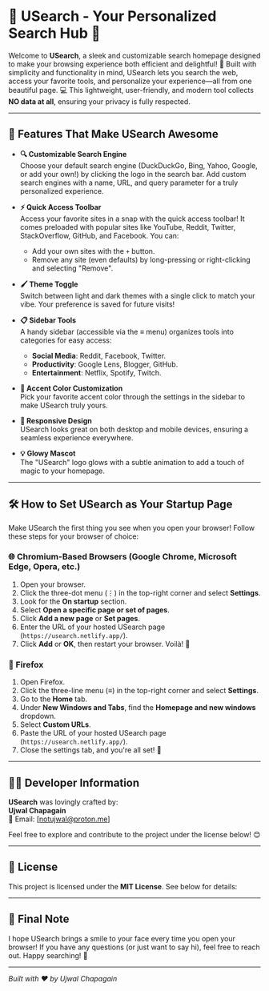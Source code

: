 # 🌟 USearch - Your Personalized Search Hub 🌟

Welcome to **USearch**, a sleek and customizable search homepage designed to make your browsing experience both efficient and delightful! 🚀 Built with simplicity and functionality in mind, USearch lets you search the web, access your favorite tools, and personalize your experience—all from one beautiful page. 💻 This lightweight, user-friendly, and modern tool collects **NO data at all**, ensuring your privacy is fully respected.

---

## 🎉 Features That Make USearch Awesome

- **🔍 Customizable Search Engine**  
  Choose your default search engine (DuckDuckGo, Bing, Yahoo, Google, or add your own!) by clicking the logo in the search bar. Add custom search engines with a name, URL, and query parameter for a truly personalized experience.

- **⚡ Quick Access Toolbar**  
  Access your favorite sites in a snap with the quick access toolbar! It comes preloaded with popular sites like YouTube, Reddit, Twitter, StackOverflow, GitHub, and Facebook. You can:
  - Add your own sites with the `+` button.
  - Remove any site (even defaults) by long-pressing or right-clicking and selecting "Remove".

- **🖌️ Theme Toggle**  
  Switch between light and dark themes with a single click to match your vibe. Your preference is saved for future visits!

- **📋 Sidebar Tools**  
  A handy sidebar (accessible via the ≡ menu) organizes tools into categories for easy access:
  - **Social Media**: Reddit, Facebook, Twitter.
  - **Productivity**: Google Lens, Blogger, GitHub.
  - **Entertainment**: Netflix, Spotify, Twitch.

- **🎨 Accent Color Customization**  
  Pick your favorite accent color through the settings in the sidebar to make USearch truly yours.

- **📱 Responsive Design**  
  USearch looks great on both desktop and mobile devices, ensuring a seamless experience everywhere.

- **💡 Glowy Mascot**  
  The "USearch" logo glows with a subtle animation to add a touch of magic to your homepage.

---

## 🛠️ How to Set USearch as Your Startup Page

Make USearch the first thing you see when you open your browser! Follow these steps for your browser of choice:

### 🌐 Chromium-Based Browsers (Google Chrome, Microsoft Edge, Opera, etc.)
1. Open your browser.
2. Click the three-dot menu (⋮) in the top-right corner and select **Settings**.
3. Look for the **On startup** section.
4. Select **Open a specific page or set of pages**.
5. Click **Add a new page** or **Set pages**.
6. Enter the URL of your hosted USearch page (`https://usearch.netlify.app/`).
7. Click **Add** or **OK**, then restart your browser. Voilà! 🚀

### 🦊 Firefox
1. Open Firefox.
2. Click the three-line menu (≡) in the top-right corner and select **Settings**.
3. Go to the **Home** tab.
4. Under **New Windows and Tabs**, find the **Homepage and new windows** dropdown.
5. Select **Custom URLs**.
6. Paste the URL of your hosted USearch page (`https://usearch.netlify.app/`).
7. Close the settings tab, and you're all set! 🎉

---

## 👨‍💻 Developer Information

**USearch** was lovingly crafted by:  
**Ujwal Chapagain**  
📧 Email: [notujwal@proton.me]

Feel free to explore and contribute to the project under the license below! 😊

---

## 📜 License

This project is licensed under the **MIT License**. See below for details:

---

## 🎈 Final Note

I hope USearch brings a smile to your face every time you open your browser! If you have any questions (or just want to say hi), feel free to reach out. Happy searching! 🌟

---

*Built with ❤️ by Ujwal Chapagain*
